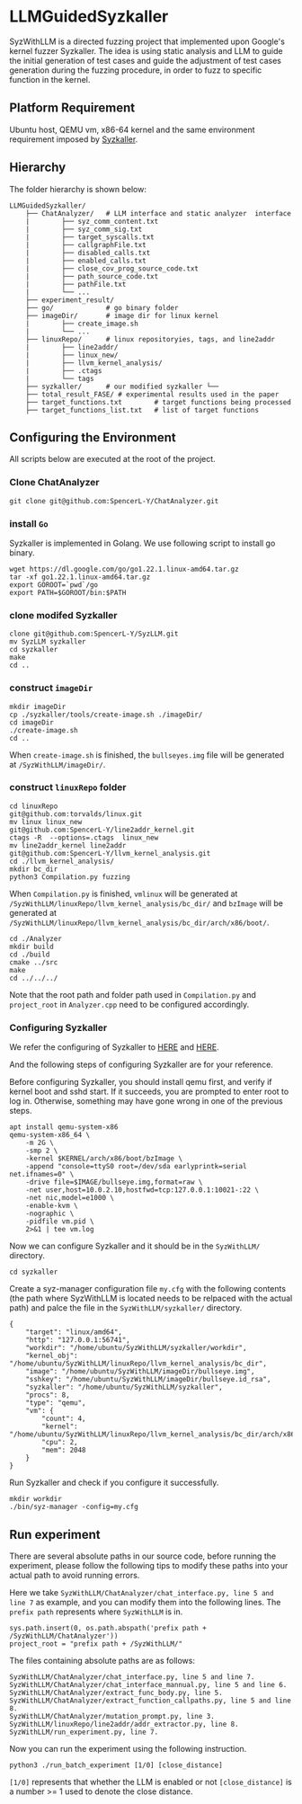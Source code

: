 # LLMGuidedSyzkaller

SyzWithLLM is a directed fuzzing project that implemented upon Google's kernel fuzzer Syzkaller. The idea is using static analysis and LLM to guide the initial generation of test cases and guide the adjustment of test cases generation during the fuzzing procedure, in order to fuzz to specific function in the kernel.

## Platform Requirement

Ubuntu host, QEMU vm, x86-64 kernel and the same environment requirement imposed by [Syzkaller](https://github.com/google/syzkaller/).

## Hierarchy
The folder hierarchy is shown below:

```
LLMGuidedSyzkaller/ 
    ├── ChatAnalyzer/   # LLM interface and static analyzer  interface
    |        ├── syz_comm_content.txt
    |        ├── syz_comm_sig.txt
    |        ├── target_syscalls.txt
    |        ├── callgraphFile.txt
    |        ├── disabled_calls.txt
    |        ├── enabled_calls.txt
    |        ├── close_cov_prog_source_code.txt
    |        ├── path_source_code.txt
    |        ├── pathFile.txt
    |        └── ...
    ├── experiment_result/ 
    ├── go/             # go binary folder
    ├── imageDir/       # image dir for linux kernel
    |        ├── create_image.sh
    |        └── ...
    ├── linuxRepo/      # linux repositoryies, tags, and line2addr
    |        ├── line2addr/ 
    |        ├── linux_new/ 
    |        ├── llvm_kernel_analysis/ 
    |        ├── .ctags
    |        └── tags
    ├── syzkaller/      # our modified syzkaller └──
    ├── total_result_FASE/ # experimental results used in the paper
    ├── target_functions.txt        # target functions being processed
    ├── target_functions_list.txt   # list of target functions
```

## Configuring the Environment

All scripts below are executed at the root of the project.
###  Clone ChatAnalyzer

```
git clone git@github.com:SpencerL-Y/ChatAnalyzer.git
```

### install ```Go```

Syzkaller is implemented in Golang. We use following script to install go binary. 

```
wget https://dl.google.com/go/go1.22.1.linux-amd64.tar.gz
tar -xf go1.22.1.linux-amd64.tar.gz
export GOROOT=`pwd`/go
export PATH=$GOROOT/bin:$PATH
```

### clone modifed Syzkaller
```
clone git@github.com:SpencerL-Y/SyzLLM.git
mv SyzLLM syzkaller
cd syzkaller
make
cd ..
```

### construct ```imageDir```

```
mkdir imageDir
cp ./syzkaller/tools/create-image.sh ./imageDir/
cd imageDir
./create-image.sh
cd ..
```

When `create-image.sh` is finished, the `bullseyes.img` file will be generated at `/SyzWithLLM/imageDir/`.

### construct ```linuxRepo``` folder
```
cd linuxRepo
git@github.com:torvalds/linux.git
mv linux linux_new
git@github.com:SpencerL-Y/line2addr_kernel.git
ctags -R  --options=.ctags  linux_new
mv line2addr_kernel line2addr
git@github.com:SpencerL-Y/llvm_kernel_analysis.git
cd ./llvm_kernel_analysis/
mkdir bc_dir
python3 Compilation.py fuzzing
```

When `Compilation.py` is finished, `vmlinux` will be generated at `/SyzWithLLM/linuxRepo/llvm_kernel_analysis/bc_dir/` and `bzImage` will be generated at `/SyzWithLLM/linuxRepo/llvm_kernel_analysis/bc_dir/arch/x86/boot/`.

```
cd ./Analyzer
mkdir build
cd ./build
cmake ../src
make 
cd ../../../
```

Note that the root path and folder path used in ```Compilation.py``` and ```project_root``` in ```Analyzer.cpp``` need to be configured accordingly.

### Configuring Syzkaller

We refer the configuring of Syzkaller to [HERE](https://github.com/SpencerL-Y/SyzLLM/blob/master/docs/linux/setup_ubuntu-host_qemu-vm_x86-64-kernel.md) and [HERE](https://github.com/SpencerL-Y/SyzLLM/blob/master/docs/linux/setup.md).

And the following steps of configuring Syzkaller are for your reference.

Before configuring Syzkaller, you should install qemu first, and verify if kernel boot and sshd start. If it succeeds, you are prompted to enter root to log in. Otherwise, something may have gone wrong in one of the previous steps.
```
apt install qemu-system-x86 
qemu-system-x86_64 \
	-m 2G \
	-smp 2 \
	-kernel $KERNEL/arch/x86/boot/bzImage \   
	-append "console=ttyS0 root=/dev/sda earlyprintk=serial net.ifnames=0" \
	-drive file=$IMAGE/bullseye.img,format=raw \   
	-net user,host=10.0.2.10,hostfwd=tcp:127.0.0.1:10021-:22 \
	-net nic,model=e1000 \
	-enable-kvm \
	-nographic \
	-pidfile vm.pid \
	2>&1 | tee vm.log
```

Now we can configure Syzkaller and it should be in the `SyzWithLLM/` directory.
 ```
cd syzkaller
 ```
Create a syz-manager configuration file `my.cfg` with the following contents (the path where SyzWithLLM is located needs to be relpaced with the actual path) and palce the file in the `SyzWithLLM/syzkaller/` directory.
```
{
    "target": "linux/amd64",
    "http": "127.0.0.1:56741",
    "workdir": "/home/ubuntu/SyzWithLLM/syzkaller/workdir",
    "kernel_obj": "/home/ubuntu/SyzWithLLM/linuxRepo/llvm_kernel_analysis/bc_dir",
    "image": "/home/ubuntu/SyzWithLLM/imageDir/bullseye.img",
    "sshkey": "/home/ubuntu/SyzWithLLM/imageDir/bullseye.id_rsa",
    "syzkaller": "/home/ubuntu/SyzWithLLM/syzkaller",
    "procs": 8,
    "type": "qemu",
    "vm": {
        "count": 4,
        "kernel": "/home/ubuntu/SyzWithLLM/linuxRepo/llvm_kernel_analysis/bc_dir/arch/x86/boot/bzImage",
        "cpu": 2,
        "mem": 2048
    }
}
```
Run Syzkaller and check if you configure it successfully.
```
mkdir workdir
./bin/syz-manager -config=my.cfg
```

## Run experiment

There are several absolute paths in our source code, before running the experiment, please follow the following tips to modify these paths into your actual path to avoid running errors. 

Here we take `SyzWithLLM/ChatAnalyzer/chat_interface.py, line 5 and line 7` as example, and you can modify them into the following lines. The `prefix path` represents where `SyzWithLLM` is in.

```
sys.path.insert(0, os.path.abspath('prefix path + /SyzWithLLM/ChatAnalyzer'))
project_root = "prefix path + /SyzWithLLM/"
```

The files containing absolute paths are as follows:

```
SyzWithLLM/ChatAnalyzer/chat_interface.py, line 5 and line 7.
SyzWithLLM/ChatAnalyzer/chat_interface_mannual.py, line 5 and line 6.
SyzWithLLM/ChatAnalyzer/extract_func_body.py, line 5.
SyzWithLLM/ChatAnalyzer/extract_function_callpaths.py, line 5 and line 8.
SyzWithLLM/ChatAnalyzer/mutation_prompt.py, line 3.
SyzWithLLM/linuxRepo/line2addr/addr_extractor.py, line 8.
SyzWithLLM/run_experiment.py, line 7.
```

Now you can run the experiment using the following instruction.

```
python3 ./run_batch_experiment [1/0] [close_distance]
```

```[1/0]``` represents that whether the LLM is enabled or not
```[close_distance]``` is a number >= 1 used to denote the close distance.




